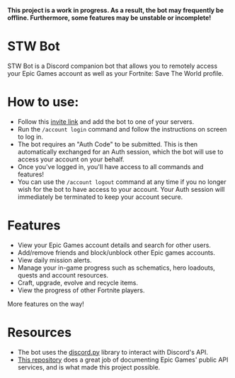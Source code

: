 **This project is a work in progress. As a result, the bot may frequently be offline. Furthermore, some features may be unstable or incomplete!**

# STW Bot
STW Bot is a Discord companion bot that allows you to remotely access your Epic Games account as well as your Fortnite: Save The World profile.

# How to use:
- Follow this [invite link](https://discord.com/api/oauth2/authorize?client_id=1083374667982704710&permissions=67387392&scope=bot) and add the bot to one of your servers.
- Run the `/account login` command and follow the instructions on screen to log in.
- The bot requires an "Auth Code" to be submitted. This is then automatically exchanged for an Auth session, which the bot will use to access your account on your behalf.
- Once you've logged in, you'll have access to all commands and features!
- You can use the `/account logout` command at any time if you no longer wish for the bot to have access to your account. Your Auth session will immediately be terminated to keep your account secure.

# Features
- View your Epic Games account details and search for other users.
- Add/remove friends and block/unblock other Epic games accounts.
- View daily mission alerts.
- Manage your in-game progress such as schematics, hero loadouts, quests and account resources.
- Craft, upgrade, evolve and recycle items.
- View the progress of other Fortnite players.

More features on the way!

# Resources
- The bot uses the [discord.py](https://github.com/Rapptz/discord.py) library to interact with Discord's API.
- [This repository](https://github.com/LeleDerGrasshalmi/FortniteEndpointsDocumentation) does a great job of documenting Epic Games' public API services, and is what made this project possible.